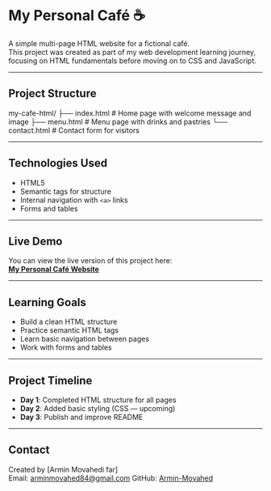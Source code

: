 # My Personal Café ☕

A simple multi-page HTML website for a fictional café.  
This project was created as part of my web development learning journey, focusing on HTML fundamentals before moving on to CSS and JavaScript.

---

## Project Structure
my-cafe-html/
├── index.html # Home page with welcome message and image
├── menu.html # Menu page with drinks and pastries
└── contact.html # Contact form for visitors

---

## Technologies Used
- HTML5
- Semantic tags for structure
- Internal navigation with `<a>` links
- Forms and tables

---

## Live Demo
You can view the live version of this project here:  
[**My Personal Café Website**](https://armin-movahed.github.io/my-cafe-HTML/)

---

## Learning Goals
- Build a clean HTML structure
- Practice semantic HTML tags
- Learn basic navigation between pages
- Work with forms and tables

---

## Project Timeline
- **Day 1**: Completed HTML structure for all pages
- **Day 2**: Added basic styling (CSS — upcoming)
- **Day 3**: Publish and improve README

---

## Contact
Created by [Armin Movahedi far]  
Email: arminmovahed84@gmail.com
GitHub: [Armin-Movahed](https://github.com/Armin-Movahed)
